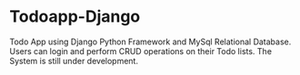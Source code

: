 # Todoapp-Django
Todo App using Django Python Framework and MySql Relational Database. Users can login and perform CRUD operations on their Todo lists. The System is still under development.

